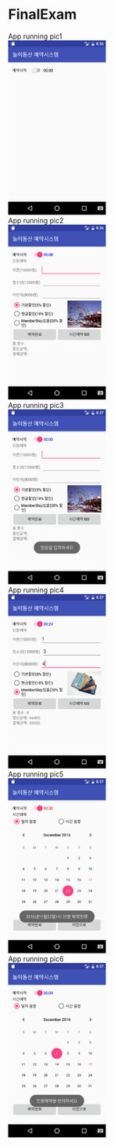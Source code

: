 # FinalExam
App running pic1<br>
<img src='https://github.com/7825dfg/FinalExam/blob/master/app/pics/Screenshot_1481963821.png?raw=true' width="200"><br>
App running pic2<br>
<img src='https://github.com/7825dfg/FinalExam/blob/master/app/pics/Screenshot_1481963796.png?raw=true' width="200"><br>
App running pic3<br>
<img src='https://github.com/7825dfg/FinalExam/blob/master/app/pics/Screenshot_1481963828.png?raw=true' width="200"><br>
App running pic4<br>
<img src='https://github.com/7825dfg/FinalExam/blob/master/app/pics/Screenshot_1481963847.png?raw=true' width="200"><br>
App running pic5<br>
<img src='https://github.com/7825dfg/FinalExam/blob/master/app/pics/Screenshot_1481963856.png?raw=true' width="200"><br>
App running pic6<br>
<img src='https://github.com/7825dfg/FinalExam/blob/master/app/pics/Screenshot_1481963865.png?raw=true' width="200"><br>
